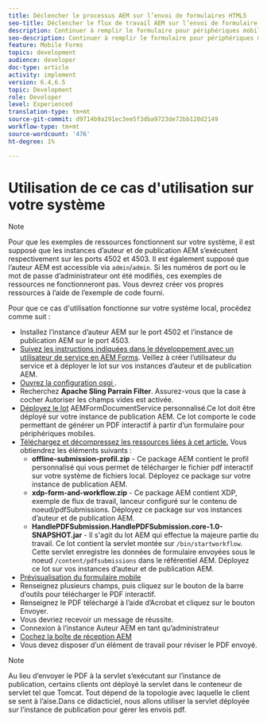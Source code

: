 ```yaml
---
title: Déclencher le processus AEM sur l’envoi de formulaires HTML5
seo-title: Déclencher le flux de travail AEM sur l’envoi de formulaire HTML5
description: Continuer à remplir le formulaire pour périphériques mobiles en mode hors ligne et envoyer le formulaire pour périphériques mobiles pour déclencher AEM processus
seo-description: Continuer à remplir le formulaire pour périphériques mobiles en mode hors ligne et envoyer le formulaire pour périphériques mobiles pour déclencher AEM processus
feature: Mobile Forms
topics: development
audience: developer
doc-type: article
activity: implement
version: 6.4,6.5
topic: Development
role: Developer
level: Experienced
translation-type: tm+mt
source-git-commit: d9714b9a291ec3ee5f3dba9723de72bb120d2149
workflow-type: tm+mt
source-wordcount: '476'
ht-degree: 1%

---
```



# Utilisation de ce cas d&#39;utilisation sur votre système

>[!NOTE]
>
>Pour que les exemples de ressources fonctionnent sur votre système, il est supposé que les instances d’auteur et de publication AEM s’exécutent respectivement sur les ports 4502 et 4503. Il est également supposé que l’auteur AEM est accessible via `admin`/`admin`. Si les numéros de port ou le mot de passe d’administrateur ont été modifiés, ces exemples de ressources ne fonctionneront pas. Vous devrez créer vos propres ressources à l’aide de l’exemple de code fourni.

Pour que ce cas d&#39;utilisation fonctionne sur votre système local, procédez comme suit :

* Installez l’instance d’auteur AEM sur le port 4502 et l’instance de publication AEM sur le port 4503.
* [Suivez les instructions indiquées dans le développement avec un utilisateur de service en AEM Forms](https://docs.adobe.com/content/help/en/experience-manager-learn/forms/adaptive-forms/service-user-tutorial-develop.html). Veillez à créer l’utilisateur du service et à déployer le lot sur vos instances d’auteur et de publication AEM.
* [Ouvrez la configuration osgi  ](http://localhost:4503/system/console/configMgr).
* Recherchez **Apache Sling Parrain Filter**. Assurez-vous que la case à cocher Autoriser les champs vides est activée.
* [Déployez le lot](/help/forms/assets/common-osgi-bundles/AEMFormsDocumentServices.core-1.0-SNAPSHOT.jar) AEMFormDocumentService personnalisé.Ce lot doit être déployé sur votre instance de publication AEM. Ce lot comporte le code permettant de générer un PDF interactif à partir d’un formulaire pour périphériques mobiles.
* [Téléchargez et décompressez les ressources liées à cet article.](assets/offline-pdf-submission-assets.zip) Vous obtiendrez les éléments suivants :
   * **offline-submission-profil.zip**  - Ce package AEM contient le profil personnalisé qui vous permet de télécharger le fichier pdf interactif sur votre système de fichiers local. Déployez ce package sur votre instance de publication AEM.
   * **xdp-form-and-workflow.zip**  - Ce package AEM contient XDP, exemple de flux de travail, lanceur configuré sur le contenu de noeud/pdfSubmissions. Déployez ce package sur vos instances d’auteur et de publication AEM.
   * **HandlePDFSubmission.HandlePDFSubmission.core-1.0-SNAPSHOT.jar**  - Il s&#39;agit du lot AEM qui effectue la majeure partie du travail. Ce lot contient la servlet montée sur `/bin/startworkflow`. Cette servlet enregistre les données de formulaire envoyées sous le noeud `/content/pdfsubmissions` dans le référentiel AEM. Déployez ce lot sur vos instances d’auteur et de publication AEM.
* [Prévisualisation du formulaire mobile](http://localhost:4503/content/dam/formsanddocuments/testsubmision.xdp/jcr:content)
* Renseignez plusieurs champs, puis cliquez sur le bouton de la barre d’outils pour télécharger le PDF interactif.
* Renseignez le PDF téléchargé à l’aide d’Acrobat et cliquez sur le bouton Envoyer.
* Vous devriez recevoir un message de réussite.
* Connexion à l’instance Auteur AEM en tant qu’administrateur
* [Cochez la boîte de réception AEM](http://localhost:4502/aem/inbox)
* Vous devez disposer d’un élément de travail pour réviser le PDF envoyé.

>[!NOTE]
>
>Au lieu d’envoyer le PDF à la servlet s’exécutant sur l’instance de publication, certains clients ont déployé la servlet dans le conteneur de servlet tel que Tomcat. Tout dépend de la topologie avec laquelle le client se sent à l’aise.Dans ce didacticiel, nous allons utiliser la servlet déployée sur l’instance de publication pour gérer les envois pdf.

